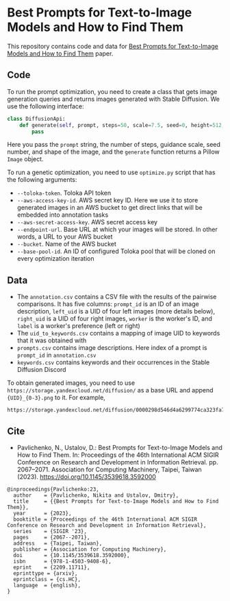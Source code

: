 # Best Prompts for Text-to-Image Models  and How to Find Them

This repository contains code and data for [Best Prompts for Text-to-Image Models and How to Find Them](https://arxiv.org/abs/2209.11711) paper.

## Code

To run the prompt optimization, you need to create a class that gets image generation queries and returns images generated with Stable Diffusion. We use the following interface:
```python
class DiffusionApi:
    def generate(self, prompt, steps=50, scale=7.5, seed=0, height=512, width=512):
        pass
```

Here you pass the `prompt` string, the number of steps, guidance scale, seed number, and shape of the image, and the `generate` function returns a Pillow `Image` object.

To run a genetic optimization, you need to use `optimize.py` script that has the following arguments:
* `--toloka-token`. Toloka API token
* `--aws-access-key-id`. AWS secret key ID. Here we use it to store generated images in an AWS bucket to get direct links that will be embedded into annotation tasks
* `--aws-secret-access-key`. AWS secret access key
* `--endpoint-url`. Base URL at which your images will be stored. In other words, a URL to your AWS bucket
* `--bucket`. Name of the AWS bucket
* `--base-pool-id`. An ID of configured Toloka pool that will be cloned on every optimization iteration

## Data

* The `annotation.csv` contains a CSV file with the results of the pairwise comparisons. It has five columns: `prompt_id` is an ID of an image description, `left_uid` is a UID of four left images (more details below), `right_uid` is a UID of four right images, `worker` is the worker's ID, and `label` is a worker's preference (left or right)
* The `uid_to_keywords.csv` contains a mapping of image UID to keywords that it was obtained with
* `prompts.csv` contains image descriptions. Here index of a prompt is `prompt_id` in `annotation.csv`
* `keywords.csv` contains keywords and their occurrences in the Stable Diffusion Discord

To obtain generated images, you need to use `https://storage.yandexcloud.net/diffusion/` as a base URL and append `{UID}_{0-3}.png` to it. For example,
```
https://storage.yandexcloud.net/diffusion/0000298d546d4a6299774ca323fa7f34_0.png
```

## Cite

- Pavlichenko, N., Ustalov, D.: Best Prompts for Text-to-Image Models and How to Find Them. In: Proceedings of the 46th International ACM SIGIR Conference on Research and Development in Information Retrieval. pp. 2067&ndash;2071. Association for Computing Machinery, Taipei, Taiwan (2023). <https://doi.org/10.1145/3539618.3592000>

```
@inproceedings{Pavlichenko:23,
  author    = {Pavlichenko, Nikita and Ustalov, Dmitry},
  title     = {{Best Prompts for Text-to-Image Models and How to Find Them}},
  year      = {2023},
  booktitle = {Proceedings of the 46th International ACM SIGIR Conference on Research and Development in Information Retrieval},
  series    = {SIGIR '23},
  pages     = {2067--2071},
  address   = {Taipei, Taiwan},
  publisher = {Association for Computing Machinery},
  doi       = {10.1145/3539618.3592000},
  isbn      = {978-1-4503-9408-6},
  eprint    = {2209.11711},
  eprinttype = {arxiv},
  eprintclass = {cs.HC},
  language  = {english},
}
```
